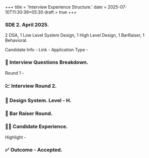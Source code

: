 +++
title = 'Interview Experience Structure.'
date = 2025-07-10T11:30:39+05:30
draft = true
+++

### SDE 2. April 2025.
2 DSA, 1 Low Level System Design, 1 High Level Design, 1 BarRaiser, 1 Behavioral.

Candidate Info -
Link -
Application Type -

### **🧠 Interview Questions Breakdown.**
Round 1 -

### **💹 Interview Round 2.**

### **💎 Design System. Level - H.**

### **📶 Bar Raiser Round.**

### **🙋‍♂️ Candidate Experience.**
Highlight -

### **✅ Outcome - Accepted.**